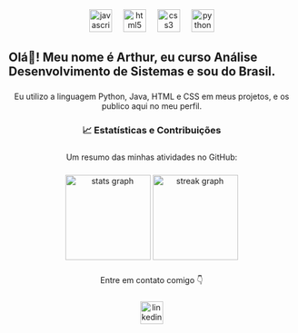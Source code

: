 <div align="center">
  <img src="https://cdn.jsdelivr.net/gh/devicons/devicon/icons/javascript/javascript-original.svg" height="40" alt="javascript logo"  />
  <img width="12" />
  <img src="https://cdn.jsdelivr.net/gh/devicons/devicon/icons/html5/html5-original.svg" height="40" alt="html5 logo"  />
  <img width="12" />
  <img src="https://cdn.jsdelivr.net/gh/devicons/devicon/icons/css3/css3-original.svg" height="40" alt="css3 logo"  />
  <img width="12" />
  <img src="https://cdn.jsdelivr.net/gh/devicons/devicon/icons/python/python-original.svg" height="40" alt="python logo"  />
</div>

###

<h2 align="left">Olá👋! Meu nome é Arthur, eu curso Análise Desenvolvimento de Sistemas e sou do Brasil.</h2>

###

<p align="center">Eu utilizo a linguagem Python, Java, HTML e CSS em meus projetos, e os publico aqui no meu perfil.</p>

###

<h3 align="center">📈 Estatísticas e Contribuições</h3>

###

<p align="center">Um resumo das minhas atividades no GitHub:</p>

###

<div align="center">
  <img src="https://github-readme-stats.vercel.app/api?username=SaraivaArthur&hide_title=false&hide_rank=false&show_icons=true&include_all_commits=true&count_private=true&disable_animations=false&theme=dracula&locale=en&hide_border=false&order=1" height="150" alt="stats graph"  />
  <img src="https://streak-stats.demolab.com?user=SaraivaArthur&locale=en&mode=daily&theme=dracula&hide_border=false&border_radius=5&order=3" height="150" alt="streak graph"  />
</div>

###

<p align="center">Entre em contato comigo 👇</p>

###

<div align="center">
  <a href="https://www.linkedin.com/in/arthur-saraiva-de-fran%C3%A7a-155453266/" target="_blank">
    <img src="https://img.shields.io/static/v1?message=LinkedIn&logo=linkedin&label=&color=0077B5&logoColor=white&labelColor=&style=flat" height="40" alt="linkedin logo"  />
  </a>
</div>

###
